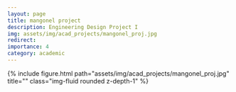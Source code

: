 ```yaml
---
layout: page
title: mangonel project
description: Engineering Design Project I
img: assets/img/acad_projects/mangonel_proj.jpg
redirect:
importance: 4
category: academic
---
```


<div class="row">
    <div class="col-sm mt-3 mt-md-0">
        {% include figure.html path="assets/img/acad_projects/mangonel_proj.jpg" title="" class="img-fluid rounded z-depth-1" %}
    </div>
</div>
